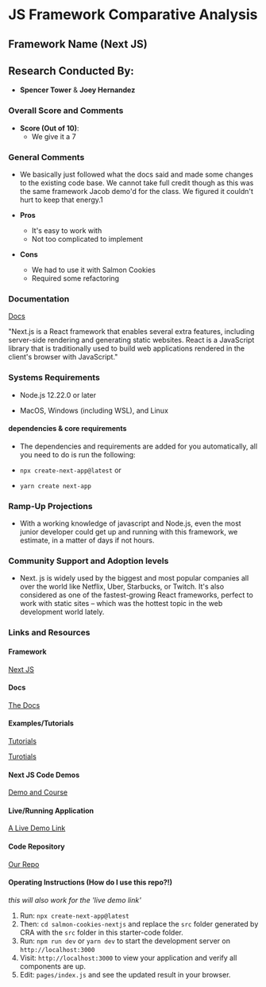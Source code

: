 # JS Framework Comparative Analysis

## Framework Name (Next JS)

## Research Conducted By:

- **Spencer Tower** & **Joey Hernandez**

### Overall Score and Comments

- **Score (Out of 10)**:
  - We give it a 7

### General Comments

- We basically just followed what the docs said and made some changes to the existing code base. We cannot take full credit though as this was the same framework Jacob demo'd for the class. We figured it couldn't hurt to keep that energy.1

- **Pros**
  - It's easy to work with
  - Not too complicated to implement

- **Cons**
  - We had to use it with Salmon Cookies
  - Required some refactoring

### Documentation

[Docs](https://nextjs.org/docs)

"Next.js is a React framework that enables several extra features, including server-side rendering and generating static websites. React is a JavaScript library that is traditionally used to build web applications rendered in the client's browser with JavaScript."

### Systems Requirements

- Node.js 12.22.0 or later

- MacOS, Windows (including WSL), and Linux 
   

#### dependencies & core requirements

- The dependencies and requirements are added for you automatically, all you need to do is run the following:

- `npx create-next-app@latest` or
- `yarn create next-app`

### Ramp-Up Projections

- With a working knowledge of javascript and Node.js, even the most junior developer could get up and running with this framework, we estimate, in a matter of days if not hours.

### Community Support and Adoption levels

- Next. js is widely used by the biggest and most popular companies all over the world like Netflix, Uber, Starbucks, or Twitch. It's also considered as one of the fastest-growing React frameworks, perfect to work with static sites – which was the hottest topic in the web development world lately.

### Links and Resources

#### Framework

[Next JS](https://nextjs.org/)

#### Docs

[The Docs](https://nextjs.org/docs/getting-started)

#### Examples/Tutorials

[Tutorials](https://youtu.be/MFuwkrseXVE)

[Turotials](https://www.educative.io/blog/nextjs-tutorial-examples)

#### Next JS Code Demos

[Demo and Course](https://youtu.be/1WmNXEVia8I)

#### Live/Running Application

[A Live Demo Link](https://github.com/vercel/next.js/tree/canary/examples/cms-sanity)

#### Code Repository

[Our Repo](https://github.com/SpencerTower/salmon-cookies-nextjs)

#### Operating Instructions (How do I use this repo?!)

*this will also work for the 'live demo link'*


1. Run: `npx create-next-app@latest` 
2. Then: `cd salmon-cookies-nextjs` and replace the `src` folder generated by CRA with the `src` folder in this starter-code folder.
3. Run: `npm run dev` or `yarn dev` to start the development server on `http://localhost:3000`
4. Visit: `http://localhost:3000` to view your application and verify all components are up.
5. Edit: `pages/index.js` and see the updated result in your browser.
